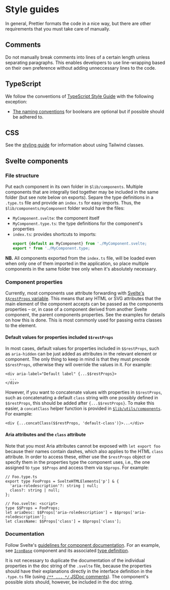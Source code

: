 # Style guides

In general, Prettier formats the code in a nice way, but there are other requirements that you must take care of manually.

## Comments

Do not manually break comments into lines of a certain length unless separating paragraphs. This enables developers to use line-wrapping based on their own preference without adding unneccessary lines to the code.

## TypeScript

We follow the conventions of [TypeScript Style Guide](https://mkosir.github.io/typescript-style-guide/) with the following exception:

- [The naming conventions](https://mkosir.github.io/typescript-style-guide/#variables-1) for booleans are optional but if possible should be adhered to.

## CSS

See the [styling guide](../frontend/styling.md) for information about using Tailwind classes.

## Svelte components

### File structure

Put each component in its own folder in `$lib/components`. Multiple components that are integrally tied together may be included in the same folder (but see note below on exports). Separe the type definitions in a `.type.ts` file and provide an `index.ts` for easy imports. Thus, the `$lib/components/myComponent` folder would have the files:

- `MyComponent.svelte`: the component itself
- `MyComponent.type.ts`: the type definitions for the component's properties
- `index.ts`: provides shortcuts to imports:
  ```ts
  export {default as MyComponent} from './MyComponent.svelte;
  export * from './MyComponent.type;
  ```

**NB.** All components exported from the `index.ts` file, will be loaded even when only one of them imported in the application, so place multiple components in the same folder tree only when it's absolutely necessary.

### Component properties

Currently, most components use attribute forwarding with [Svelte's `$$restProps` variable](https://svelte.dev/docs/basic-markup#attributes-and-props). This means that any HTML or SVG attributes that the main element of the component accepts can be passed as the components properties – or, in case of a component derived from another Svelte component, the parent components properties. See the examples for details on how this is done. This is most commonly used for passing extra classes to the element.

#### Default values for properties included `$$restProps`

In most cases, default values for properties included in `$$restProps`, such as `aria-hidden` can be just added as attributes in the relevant element or component. The only thing to keep in mind is that they must precede `$$restProps`, otherwise they will override the values in it. For example:

```tsx
<div aria-label="Default label" {...$$restProps}>
  ...
</div>
```

However, if you want to concatenate values with properties in `$$restProps`, such as concatenating a default `class` string with one possibly defined in `$$restProps`, this should be added after `{...$$restProps}`. To make this easier, a `concatClass` helper function is provided in [`$lib/utils/components`](../../frontend/src/lib/utils/components.ts). For example:

```tsx
<div {...concatClass($$restProps, 'default-class')}>...</div>
```

#### Aria attributes and the `class` attribute

Note that you most Aria attributes cannot be exposed with `let export foo` because their names contain dashes, which also applies to the HTML `class` attribute. In order to access these, either use the `$restProps` object or specify them in the properties type the component uses, i.e., the one assigned to `type $$Props` and access them via `$$props`. For example:

```tsx
// Foo.type.ts
export type FooProps = SvelteHTMLElements['p'] & {
  'aria-roledescription'?: string | null;
  class?: string | null;
};

// Foo.svelte: <script>
type $$Props = FooProps;
let ariaDesc: $$Props['aria-roledescription'] = $$props['aria-roledescription'];
let className: $$Props['class'] = $$props['class'];
```

### Documentation

Follow Svelte's [guidelines for component documentation](https://svelte.dev/docs/faq#how-do-i-document-my-components). For an example, see [`IconBase`](../../frontend/src/lib/components/icon/base/IconBase.svelte) component and its associated [type definition](../../frontend/src/lib/components/icon/base/IconBase.type.ts).

It is not necessary to duplicate the documentation of the individual properties in the doc string of the `.svelte` file, because the properties should have their explanations directly in the interface definition in the `.type.ts` file (using [`/** ... */` JSDoc comments](https://www.typescriptlang.org/docs/handbook/jsdoc-supported-types.html)). The component's possible slots should, however, be included in the doc string.
